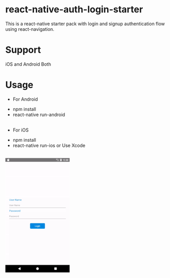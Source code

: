 # react-native-auth-login-starter
This is a react-native starter pack with login and signup authentication flow using react-navigation.

# Support
iOS and Android Both

# Usage

- For Android

* npm install<br>
* react-native run-android<br><br>

- For iOS

* npm install<br>
* react-native run-ios or Use Xcode<br><br>

![](https://github.com/MrPeproni/react-native-auth-login-starter/blob/master/demo.gif)
